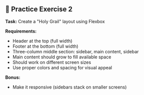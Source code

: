 ## 🎯 Practice Exercise 2

**Task:** Create a "Holy Grail" layout using Flexbox

**Requirements:**
- Header at the top (full width)
- Footer at the bottom (full width)  
- Three-column middle section: sidebar, main content, sidebar
- Main content should grow to fill available space
- Should work on different screen sizes
- Use proper colors and spacing for visual appeal

**Bonus:**
- Make it responsive (sidebars stack on smaller screens)